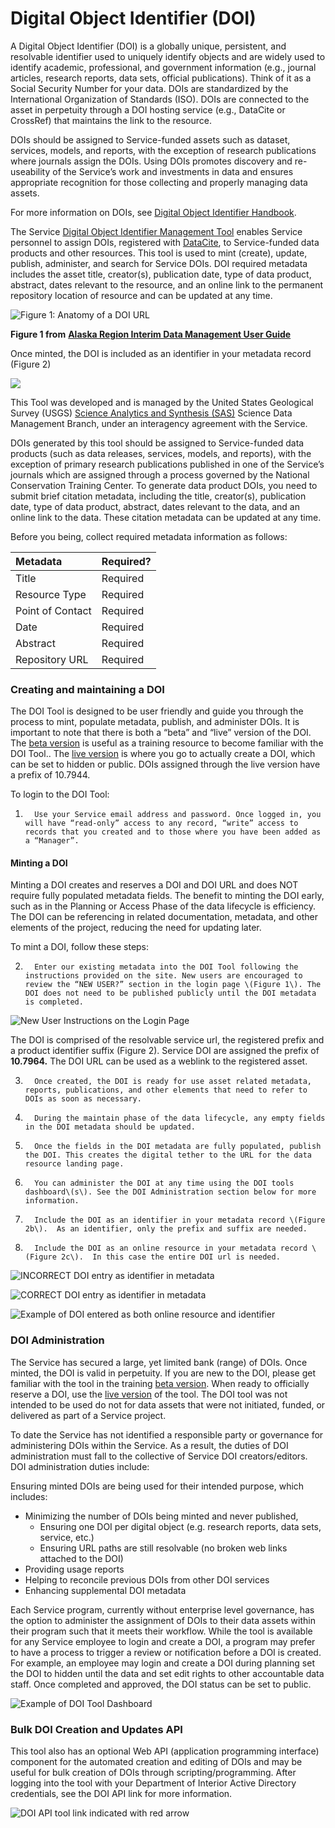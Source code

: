 # Digital Object Identifier \(DOI\)

A Digital Object Identifier \(DOI\) is a globally unique, persistent, and resolvable identifier used to uniquely identify objects and are widely used to identify academic, professional, and government information \(e.g., journal articles, research reports, data sets, official publications\).  Think of it as a Social Security Number for your data.  DOIs are standardized by the International Organization of Standards \(ISO\).  DOIs are connected to the asset in perpetuity through a DOI hosting service \(e.g., DataCite or CrossRef\) that maintains the link to the resource. 

DOIs should be assigned to Service-funded assets such as dataset, services, models, and reports, with the exception of research publications where journals assign the DOIs.  Using DOIs promotes discovery and re-useability of the Service’s work and investments in data and ensures appropriate recognition for those collecting and properly managing data assets.

For more information on DOIs, see [Digital Object Identifier Handbook](https://www.doi.org/hb.html).

The Service [Digital Object Identifier Management Tool](https://www1.usgs.gov/fws/doi/) enables Service personnel to assign DOIs, registered with [DataCite](https://datacite.org/), to Service-funded data products and other resources.  This tool is used to mint \(create\), update, publish, administer, and search for Service DOIs.  DOI required metadata includes the asset title, creator\(s\), publication date, type of data product, abstract, dates relevant to the resource, and an online link to the permanent repository location of resource and can be updated at any time.

![ Figure 1:  Anatomy of a DOI URL](.gitbook/assets/image%20%2837%29.png)

**Figure 1 from** [**Alaska Region Interim Data Management User Guide**](https://ak-region-dst.gitbook.io/alaska-region-interim-data-management-user-guide/sharing/obtaining-a-digital-object-identifier-doi)

Once minted, the DOI is included as an identifier in your metadata record \(Figure 2\)

![](.gitbook/assets/image%20%2830%29.png)

This Tool was developed and is managed by the United States Geological Survey \(USGS\) [Science Analytics and Synthesis \(SAS\)](https://www.usgs.gov/core-science-systems/science-analytics-and-synthesis) Science Data Management Branch, under an interagency agreement with the Service.

DOIs generated by this tool should be assigned to Service-funded data products \(such as data releases, services, models, and reports\), with the exception of primary research publications published in one of the Service’s journals which are assigned through a process governed by the National Conservation Training Center. To generate data product DOIs, you need to submit brief citation metadata, including the title, creator\(s\), publication date, type of data product, abstract, dates relevant to the data, and an online link to the data. These citation metadata can be updated at any time.

Before you being, collect required metadata information as follows:

| Metadata | Required? |
| :--- | :--- |
| Title | Required |
| Resource Type | Required |
| Point of Contact | Required |
| Date | Required |
| Abstract | Required |
| Repository URL | Required |

### Creating and maintaining a DOI

The DOI Tool is designed to be user friendly and guide you through the process to mint, populate metadata, publish, and administer DOIs. It is important to note that there is both a “beta” and “live” version of the DOI. The [beta version](https://www1-beta.usgs.gov/fws/doi/) is useful as a training resource to become familiar with the DOI Tool.. The [live version](https://www1.usgs.gov/fws/doi/index.htm) is where you go to actually create a DOI, which can be set to hidden or public. DOIs assigned through the live version have a prefix of 10.7944.

To login to the DOI Tool:

1.       Use your Service email address and password. Once logged in, you will have “read-only” access to any record, “write” access to records that you created and to those where you have been added as a “Manager”.

#### Minting a DOI

Minting a DOI creates and reserves a DOI and DOI URL and does NOT require fully populated metadata fields. The benefit to minting the DOI early, such as in the Planning or Access Phase of the data lifecycle is efficiency.  The DOI can be referencing in related documentation, metadata, and other elements of the project, reducing the need for updating later.

To mint a DOI, follow these steps:

2.       Enter our existing metadata into the DOI Tool following the instructions provided on the site. New users are encouraged to review the “NEW USER?” section in the login page \(Figure 1\). The DOI does not need to be published publicly until the DOI metadata is completed.

![New User Instructions on the Login Page](.gitbook/assets/image%20%2842%29.png)

  
The DOI is comprised of the resolvable service url, the registered prefix and a product identifier suffix \(Figure 2\). Service DOI are assigned the prefix of **10.7964.**  The DOI URL can be used as a weblink to the registered asset.

3.       Once created, the DOI is ready for use asset related metadata, reports, publications, and other elements that need to refer to DOIs as soon as necessary.

4.       During the maintain phase of the data lifecycle, any empty fields in the DOI metadata should be updated.

5.       Once the fields in the DOI metadata are fully populated, publish the DOI. This creates the digital tether to the URL for the data resource landing page.

6.       You can administer the DOI at any time using the DOI tools dashboard\(s\). See the DOI Administration section below for more information.

7.       Include the DOI as an identifier in your metadata record \(Figure 2b\).  As an identifier, only the prefix and suffix are needed.

8.       Include the DOI as an online resource in your metadata record \(Figure 2c\).  In this case the entire DOI url is needed.

![INCORRECT DOI entry as identifier in metadata](.gitbook/assets/image%20%2833%29.png)

![CORRECT DOI entry as identifier in metadata](.gitbook/assets/image%20%2841%29.png)

![Example of DOI entered as both online resource and identifier](.gitbook/assets/image%20%2835%29.png)

### DOI Administration

The Service has secured a large, yet limited bank \(range\) of DOIs. Once minted, the DOI is valid in perpetuity. If you are new to the DOI, please get familiar with the tool in the training [beta version](https://www1-beta.usgs.gov/fws/doi/). When ready to officially reserve a DOI, use the [live version](https://www1.usgs.gov/fws/doi/index.htm) of the tool.  The DOI tool was not intended to be used do not for data assets that were not initiated, funded, or delivered as part of a Service project.

To date the Service has not identified a responsible party or governance for administering DOIs within the Service. As a result, the duties of DOI administration must fall to the collective of Service DOI creators/editors. DOI administration duties include:

Ensuring minted DOIs are being used for their intended purpose, which includes:  

* Minimizing the number of DOIs being minted and never published,
  * Ensuring one DOI per digital object \(e.g. research reports, data sets, service, etc.\)
  * Ensuring URL paths are still resolvable \(no broken web links attached to the DOI\)
* Providing usage reports
* Helping to reconcile previous DOIs from other DOI services
* Enhancing supplemental DOI metadata

Each Service program, currently without enterprise level governance, has the option to administer the assignment of DOIs to their data assets within their program such that it meets their workflow. While the tool is available for any Service employee to login and create a DOI, a program may prefer to have a process to trigger a review or notification before a DOI is created. For example, an employee may login and create a DOI during planning set the DOI to hidden until the data and set edit rights to other accountable data staff.  Once completed and approved, the DOI status can be set to public.

![Example of DOI Tool Dashboard](.gitbook/assets/image%20%2838%29.png)

### Bulk DOI Creation and Updates API

This tool also has an optional Web API \(application programming interface\) component for the automated creation and editing of DOIs and may be useful for bulk creation of DOIs through scripting/programming. After logging into the tool with your Department of Interior Active Directory credentials, see the DOI API link for more information.

![DOI API tool link indicated with red arrow](.gitbook/assets/image%20%2839%29.png)

